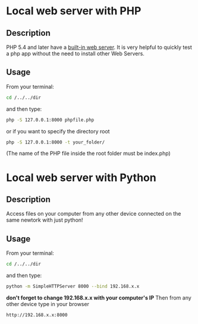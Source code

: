 # Local web server with PHP

## Description

PHP 5.4 and later have a [built-in web server](http://www.php.net/manual/en/features.commandline.webserver.php).
It is very helpful to quickly test a php app without the need to install other Web Servers.

## Usage
From your terminal:
```bash
cd /../../dir
```
and then type:
```bash
php -S 127.0.0.1:8000 phpfile.php
```
or if you want to specify the directory root
```bash
php -S 127.0.0.1:8000 -t your_folder/
```
(The name of the PHP file inside the root folder must be index.php)

#

# Local web server with Python

## Description

Access files on your computer from any other device connected on the same newtork with just python!

## Usage
From your terminal:
```bash
cd /../../dir
```
and then type:
```bash
python -m SimpleHTTPServer 8000 --bind 192.168.x.x
```
<b>don't forget to change 192.168.x.x with your computer's IP</b>
Then from any other device type in your browser
```
http://192.168.x.x:8000
```
